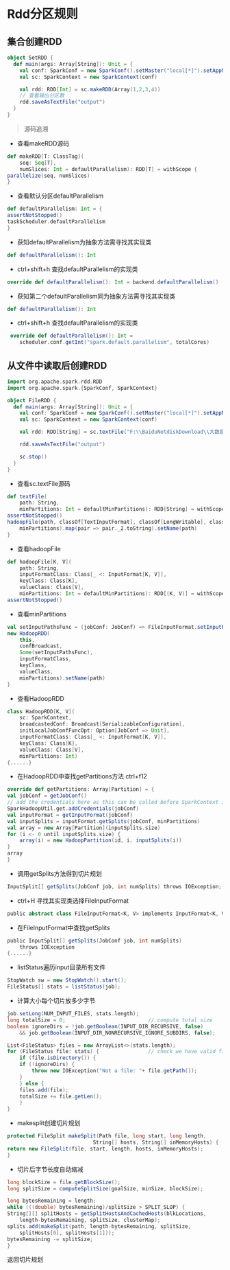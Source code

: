 # Rdd分区规则
## 集合创建RDD
```scala
object SetRDD {
  def main(args: Array[String]): Unit = {
    val conf: SparkConf = new SparkConf().setMaster("local[*]").setAppName("SparkCoreTest1")
    val sc: SparkContext = new SparkContext(conf)

    val rdd: RDD[Int] = sc.makeRDD(Array(1,2,3,4))
    // 查看输出分区数
    rdd.saveAsTextFile("output")
  }
}
```
>源码追溯
+ 查看makeRDD源码
```scala
def makeRDD[T: ClassTag](
    seq: Seq[T],
    numSlices: Int = defaultParallelism): RDD[T] = withScope {
parallelize(seq, numSlices)
}
```
+ 查看默认分区defaultParallelism
```scala
def defaultParallelism: Int = {
assertNotStopped()
taskScheduler.defaultParallelism
}
```
+ 获知defaultParallelism为抽象方法需寻找其实现类
```scala
def defaultParallelism(): Int
```
+ ctrl+shift+h 查找defaultParallelism的实现类
```scala
override def defaultParallelism(): Int = backend.defaultParallelism()
```
+ 获知第二个defaultParallelism同为抽象方法需寻找其实现类
```scala
def defaultParallelism(): Int
```
+ ctrl+shift+h 查找defaultParallelism的实现类
```scala
 override def defaultParallelism(): Int =
    scheduler.conf.getInt("spark.default.parallelism", totalCores)
```
## 从文件中读取后创建RDD 
```scala
import org.apache.spark.rdd.RDD
import org.apache.spark.{SparkConf, SparkContext}

object FileRDD {
  def main(args: Array[String]): Unit = {
    val conf: SparkConf = new SparkConf().setMaster("local[*]").setAppName("SparkCoreTest1")
    val sc: SparkContext = new SparkContext(conf)

    val rdd: RDD[String] = sc.textFile("F:\\BaiduNetdiskDownload\\大数据\\spark\\input\\input\\wc.txt",3)

    rdd.saveAsTextFile("output")

    sc.stop()
  }
}
```
+ 查看sc.textFile源码
```scala
def textFile(
    path: String,
    minPartitions: Int = defaultMinPartitions): RDD[String] = withScope {
assertNotStopped()
hadoopFile(path, classOf[TextInputFormat], classOf[LongWritable], classOf[Text],
    minPartitions).map(pair => pair._2.toString).setName(path)
}
```
+ 查看hadoopFile
```scala
def hadoopFile[K, V](
    path: String,
    inputFormatClass: Class[_ <: InputFormat[K, V]],
    keyClass: Class[K],
    valueClass: Class[V],
    minPartitions: Int = defaultMinPartitions): RDD[(K, V)] = withScope {
assertNotStopped()
```
+ 查看minPartitions
```scala
val setInputPathsFunc = (jobConf: JobConf) => FileInputFormat.setInputPaths(jobConf, path)
new HadoopRDD(
    this,
    confBroadcast,
    Some(setInputPathsFunc),
    inputFormatClass,
    keyClass,
    valueClass,
    minPartitions).setName(path)
}
```
+ 查看HadoopRDD
```scala
class HadoopRDD[K, V](
    sc: SparkContext,
    broadcastedConf: Broadcast[SerializableConfiguration],
    initLocalJobConfFuncOpt: Option[JobConf => Unit],
    inputFormatClass: Class[_ <: InputFormat[K, V]],
    keyClass: Class[K],
    valueClass: Class[V],
    minPartitions: Int)
{......}
```
+ 在HadoopRDD中查找getPartitions方法 ctrl+f12
```scala
override def getPartitions: Array[Partition] = {
val jobConf = getJobConf()
// add the credentials here as this can be called before SparkContext initialized
SparkHadoopUtil.get.addCredentials(jobConf)
val inputFormat = getInputFormat(jobConf)
val inputSplits = inputFormat.getSplits(jobConf, minPartitions)
val array = new Array[Partition](inputSplits.size)
for (i <- 0 until inputSplits.size) {
    array(i) = new HadoopPartition(id, i, inputSplits(i))
}
array
}
```
+ 调用getSplits方法得到切片规划
```scala
InputSplit[] getSplits(JobConf job, int numSplits) throws IOException;
```
+ ctrl+H 寻找其实现类选择FileInputFormat
```scala
public abstract class FileInputFormat<K, V> implements InputFormat<K, V>{...}
```
+ 在FileInputFormat中查找getSplits
```scala
public InputSplit[] getSplits(JobConf job, int numSplits)
    throws IOException
{......}
```
+ listStatus遍历input目录所有文件
```scala
StopWatch sw = new StopWatch().start();
FileStatus[] stats = listStatus(job);
```
+ 计算大小每个切片放多少字节
```scala
job.setLong(NUM_INPUT_FILES, stats.length);
long totalSize = 0;                           // compute total size
boolean ignoreDirs = !job.getBoolean(INPUT_DIR_RECURSIVE, false)
    && job.getBoolean(INPUT_DIR_NONRECURSIVE_IGNORE_SUBDIRS, false);

List<FileStatus> files = new ArrayList<>(stats.length);
for (FileStatus file: stats) {                // check we have valid files
    if (file.isDirectory()) {
    if (!ignoreDirs) {
        throw new IOException("Not a file: "+ file.getPath());
    }
    } else {
    files.add(file);
    totalSize += file.getLen();
    }
}
```
+ makesplit创建切片规划
```scala
protected FileSplit makeSplit(Path file, long start, long length, 
                            String[] hosts, String[] inMemoryHosts) {
return new FileSplit(file, start, length, hosts, inMemoryHosts);
}
```
+ 切片后字节长度自动缩减
```scala
long blockSize = file.getBlockSize();
long splitSize = computeSplitSize(goalSize, minSize, blockSize);

long bytesRemaining = length;
while (((double) bytesRemaining)/splitSize > SPLIT_SLOP) {
String[][] splitHosts = getSplitHostsAndCachedHosts(blkLocations,
    length-bytesRemaining, splitSize, clusterMap);
splits.add(makeSplit(path, length-bytesRemaining, splitSize,
    splitHosts[0], splitHosts[1]));
bytesRemaining -= splitSize;
}
```
返回切片规划